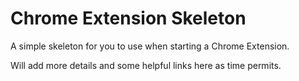 # Chrome Extension Skeleton

A simple skeleton for you to use when starting a Chrome Extension.

Will add more details and some helpful links here as time permits.
